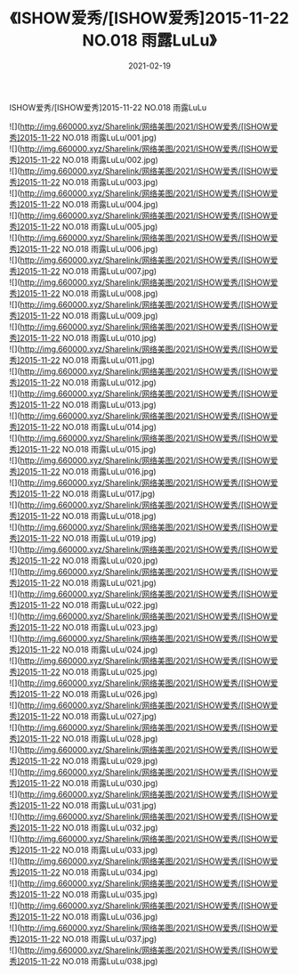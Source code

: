 ﻿---
layout: post
title:  《ISHOW爱秀/[ISHOW爱秀]2015-11-22 NO.018 雨露LuLu》
date:   2021-02-19
img: http://img.660000.xyz/Sharelink/网络美图/2021/ISHOW爱秀/[ISHOW爱秀]2015-11-22 NO.018 雨露LuLu/000.jpg
categories: [美女, 清纯, 唯美]
---

ISHOW爱秀/[ISHOW爱秀]2015-11-22 NO.018 雨露LuLu

 ![](http://img.660000.xyz/Sharelink/网络美图/2021/ISHOW爱秀/[ISHOW爱秀]2015-11-22 NO.018 雨露LuLu/001.jpg) <br>![](http://img.660000.xyz/Sharelink/网络美图/2021/ISHOW爱秀/[ISHOW爱秀]2015-11-22 NO.018 雨露LuLu/002.jpg) <br>![](http://img.660000.xyz/Sharelink/网络美图/2021/ISHOW爱秀/[ISHOW爱秀]2015-11-22 NO.018 雨露LuLu/003.jpg) <br>![](http://img.660000.xyz/Sharelink/网络美图/2021/ISHOW爱秀/[ISHOW爱秀]2015-11-22 NO.018 雨露LuLu/004.jpg) <br>![](http://img.660000.xyz/Sharelink/网络美图/2021/ISHOW爱秀/[ISHOW爱秀]2015-11-22 NO.018 雨露LuLu/005.jpg) <br>![](http://img.660000.xyz/Sharelink/网络美图/2021/ISHOW爱秀/[ISHOW爱秀]2015-11-22 NO.018 雨露LuLu/006.jpg) <br>![](http://img.660000.xyz/Sharelink/网络美图/2021/ISHOW爱秀/[ISHOW爱秀]2015-11-22 NO.018 雨露LuLu/007.jpg) <br>![](http://img.660000.xyz/Sharelink/网络美图/2021/ISHOW爱秀/[ISHOW爱秀]2015-11-22 NO.018 雨露LuLu/008.jpg) <br>![](http://img.660000.xyz/Sharelink/网络美图/2021/ISHOW爱秀/[ISHOW爱秀]2015-11-22 NO.018 雨露LuLu/009.jpg) <br>![](http://img.660000.xyz/Sharelink/网络美图/2021/ISHOW爱秀/[ISHOW爱秀]2015-11-22 NO.018 雨露LuLu/010.jpg) <br>![](http://img.660000.xyz/Sharelink/网络美图/2021/ISHOW爱秀/[ISHOW爱秀]2015-11-22 NO.018 雨露LuLu/011.jpg) <br>![](http://img.660000.xyz/Sharelink/网络美图/2021/ISHOW爱秀/[ISHOW爱秀]2015-11-22 NO.018 雨露LuLu/012.jpg) <br>![](http://img.660000.xyz/Sharelink/网络美图/2021/ISHOW爱秀/[ISHOW爱秀]2015-11-22 NO.018 雨露LuLu/013.jpg) <br>![](http://img.660000.xyz/Sharelink/网络美图/2021/ISHOW爱秀/[ISHOW爱秀]2015-11-22 NO.018 雨露LuLu/014.jpg) <br>![](http://img.660000.xyz/Sharelink/网络美图/2021/ISHOW爱秀/[ISHOW爱秀]2015-11-22 NO.018 雨露LuLu/015.jpg) <br>![](http://img.660000.xyz/Sharelink/网络美图/2021/ISHOW爱秀/[ISHOW爱秀]2015-11-22 NO.018 雨露LuLu/016.jpg) <br>![](http://img.660000.xyz/Sharelink/网络美图/2021/ISHOW爱秀/[ISHOW爱秀]2015-11-22 NO.018 雨露LuLu/017.jpg) <br>![](http://img.660000.xyz/Sharelink/网络美图/2021/ISHOW爱秀/[ISHOW爱秀]2015-11-22 NO.018 雨露LuLu/018.jpg) <br>![](http://img.660000.xyz/Sharelink/网络美图/2021/ISHOW爱秀/[ISHOW爱秀]2015-11-22 NO.018 雨露LuLu/019.jpg) <br>![](http://img.660000.xyz/Sharelink/网络美图/2021/ISHOW爱秀/[ISHOW爱秀]2015-11-22 NO.018 雨露LuLu/020.jpg) <br>![](http://img.660000.xyz/Sharelink/网络美图/2021/ISHOW爱秀/[ISHOW爱秀]2015-11-22 NO.018 雨露LuLu/021.jpg) <br>![](http://img.660000.xyz/Sharelink/网络美图/2021/ISHOW爱秀/[ISHOW爱秀]2015-11-22 NO.018 雨露LuLu/022.jpg) <br>![](http://img.660000.xyz/Sharelink/网络美图/2021/ISHOW爱秀/[ISHOW爱秀]2015-11-22 NO.018 雨露LuLu/023.jpg) <br>![](http://img.660000.xyz/Sharelink/网络美图/2021/ISHOW爱秀/[ISHOW爱秀]2015-11-22 NO.018 雨露LuLu/024.jpg) <br>![](http://img.660000.xyz/Sharelink/网络美图/2021/ISHOW爱秀/[ISHOW爱秀]2015-11-22 NO.018 雨露LuLu/025.jpg) <br>![](http://img.660000.xyz/Sharelink/网络美图/2021/ISHOW爱秀/[ISHOW爱秀]2015-11-22 NO.018 雨露LuLu/026.jpg) <br>![](http://img.660000.xyz/Sharelink/网络美图/2021/ISHOW爱秀/[ISHOW爱秀]2015-11-22 NO.018 雨露LuLu/027.jpg) <br>![](http://img.660000.xyz/Sharelink/网络美图/2021/ISHOW爱秀/[ISHOW爱秀]2015-11-22 NO.018 雨露LuLu/028.jpg) <br>![](http://img.660000.xyz/Sharelink/网络美图/2021/ISHOW爱秀/[ISHOW爱秀]2015-11-22 NO.018 雨露LuLu/029.jpg) <br>![](http://img.660000.xyz/Sharelink/网络美图/2021/ISHOW爱秀/[ISHOW爱秀]2015-11-22 NO.018 雨露LuLu/030.jpg) <br>![](http://img.660000.xyz/Sharelink/网络美图/2021/ISHOW爱秀/[ISHOW爱秀]2015-11-22 NO.018 雨露LuLu/031.jpg) <br>![](http://img.660000.xyz/Sharelink/网络美图/2021/ISHOW爱秀/[ISHOW爱秀]2015-11-22 NO.018 雨露LuLu/032.jpg) <br>![](http://img.660000.xyz/Sharelink/网络美图/2021/ISHOW爱秀/[ISHOW爱秀]2015-11-22 NO.018 雨露LuLu/033.jpg) <br>![](http://img.660000.xyz/Sharelink/网络美图/2021/ISHOW爱秀/[ISHOW爱秀]2015-11-22 NO.018 雨露LuLu/034.jpg) <br>![](http://img.660000.xyz/Sharelink/网络美图/2021/ISHOW爱秀/[ISHOW爱秀]2015-11-22 NO.018 雨露LuLu/035.jpg) <br>![](http://img.660000.xyz/Sharelink/网络美图/2021/ISHOW爱秀/[ISHOW爱秀]2015-11-22 NO.018 雨露LuLu/036.jpg) <br>![](http://img.660000.xyz/Sharelink/网络美图/2021/ISHOW爱秀/[ISHOW爱秀]2015-11-22 NO.018 雨露LuLu/037.jpg) <br>![](http://img.660000.xyz/Sharelink/网络美图/2021/ISHOW爱秀/[ISHOW爱秀]2015-11-22 NO.018 雨露LuLu/038.jpg) <br>